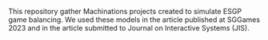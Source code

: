 This repository gather Machinations projects created to simulate ESGP game balancing. 
We used these models in the article published at SGGames 2023 and in the article submitted to Journal on Interactive Systems (JIS).
